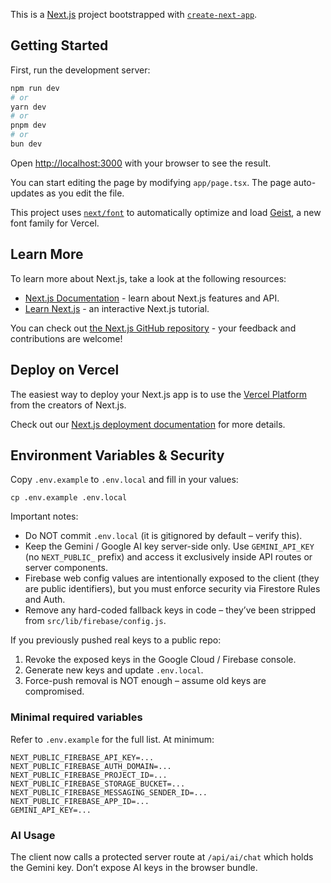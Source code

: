 This is a [Next.js](https://nextjs.org) project bootstrapped with [`create-next-app`](https://nextjs.org/docs/app/api-reference/cli/create-next-app).

## Getting Started

First, run the development server:

```bash
npm run dev
# or
yarn dev
# or
pnpm dev
# or
bun dev
```

Open [http://localhost:3000](http://localhost:3000) with your browser to see the result.

You can start editing the page by modifying `app/page.tsx`. The page auto-updates as you edit the file.

This project uses [`next/font`](https://nextjs.org/docs/app/building-your-application/optimizing/fonts) to automatically optimize and load [Geist](https://vercel.com/font), a new font family for Vercel.

## Learn More

To learn more about Next.js, take a look at the following resources:

- [Next.js Documentation](https://nextjs.org/docs) - learn about Next.js features and API.
- [Learn Next.js](https://nextjs.org/learn) - an interactive Next.js tutorial.

You can check out [the Next.js GitHub repository](https://github.com/vercel/next.js) - your feedback and contributions are welcome!

## Deploy on Vercel

The easiest way to deploy your Next.js app is to use the [Vercel Platform](https://vercel.com/new?utm_medium=default-template&filter=next.js&utm_source=create-next-app&utm_campaign=create-next-app-readme) from the creators of Next.js.

Check out our [Next.js deployment documentation](https://nextjs.org/docs/app/building-your-application/deploying) for more details.

## Environment Variables & Security

Copy `.env.example` to `.env.local` and fill in your values:

```
cp .env.example .env.local
```

Important notes:

- Do NOT commit `.env.local` (it is gitignored by default – verify this).
- Keep the Gemini / Google AI key server-side only. Use `GEMINI_API_KEY` (no `NEXT_PUBLIC_` prefix) and access it exclusively inside API routes or server components.
- Firebase web config values are intentionally exposed to the client (they are public identifiers), but you must enforce security via Firestore Rules and Auth.
- Remove any hard-coded fallback keys in code – they’ve been stripped from `src/lib/firebase/config.js`.

If you previously pushed real keys to a public repo:
1. Revoke the exposed keys in the Google Cloud / Firebase console.
2. Generate new keys and update `.env.local`.
3. Force-push removal is NOT enough – assume old keys are compromised.

### Minimal required variables
Refer to `.env.example` for the full list. At minimum:

```
NEXT_PUBLIC_FIREBASE_API_KEY=...
NEXT_PUBLIC_FIREBASE_AUTH_DOMAIN=...
NEXT_PUBLIC_FIREBASE_PROJECT_ID=...
NEXT_PUBLIC_FIREBASE_STORAGE_BUCKET=...
NEXT_PUBLIC_FIREBASE_MESSAGING_SENDER_ID=...
NEXT_PUBLIC_FIREBASE_APP_ID=...
GEMINI_API_KEY=...
```

### AI Usage
The client now calls a protected server route at `/api/ai/chat` which holds the Gemini key. Don’t expose AI keys in the browser bundle.